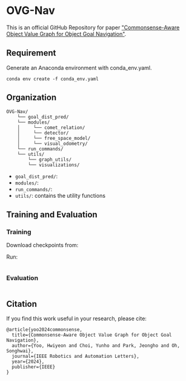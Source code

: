 # OVG-Nav

This is an official GitHub Repository for paper ["Commonsense-Aware Object Value Graph for Object Goal Navigation"](https://ieeexplore.ieee.org/abstract/document/10478188).

## Requirement

Generate an Anaconda environment with conda_env.yaml.

```
conda env create -f conda_env.yaml
```

## Organization
```
OVG-Nav/
    └── goal_dist_pred/
    └── modules/
    │     └── comet_relation/
    │     └── detector/
    │     └── free_space_model/
    │     └── visual_odometry/
    └── run_commands/
    └── utils/
        └── graph_utils/
        └── visualizations/
```
- `goal_dist_pred/`: 
- `modules/`: 
- `run_commands/`: 
- `utils/`: contains the utility functions

## Training and Evaluation

### Training
Download checkpoints from: 

Run: 
```
```

### Evaluation

```
```

## Citation
If you find this work useful in your research, please cite:

```
@article{yoo2024commonsense,
  title={Commonsense-Aware Object Value Graph for Object Goal Navigation},
  author={Yoo, Hwiyeon and Choi, Yunho and Park, Jeongho and Oh, Songhwai},
  journal={IEEE Robotics and Automation Letters},
  year={2024},
  publisher={IEEE}
}
```
